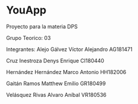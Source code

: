 # YouApp
Proyecto para la materia DPS

Grupo Teorico: 03

Integrantes:
Alejo Gálvez Víctor Alejandro       AG181471

Cruz Inestroza Denys Enrique        CI180440

Hernández Hernández Marco Antonio   HH182006

Gaitán Ramos Matthew Emilio         GR180499

Velásquez Rivas Alvaro Aníbal       VR180536 

